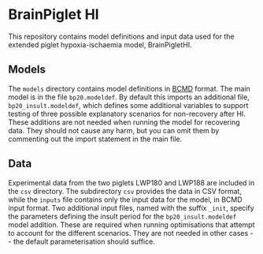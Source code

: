# BrainPiglet HI
This repository contains model definitions and input data used for the extended piglet hypoxia-ischaemia model, BrainPigletHI.

## Models
The `models` directory contains model definitions in [BCMD][bcmd] format. The main model is in the file `bp20.modeldef`. By default this imports an additional file, `bp20_insult.modeldef`, which defines some additional variables to support testing of three possible explanatory scenarios for non-recovery after HI. These additions are not needed when running the model for recovering data. They should not cause any harm, but you can omit them by commenting out the import statement in the main file.

## Data
Experimental data from the two piglets LWP180 and LWP188 are included in the `csv` directory. The subdirectory `csv` provides the data in CSV format, while the `inputs` file contains only the input data for the model, in BCMD input format. Two additional input files, named with the suffix `_init`, specify the parameters defining the insult period for the `bp20_insult.modeldef` model addition. These are required when running optimisations that attempt to account for the different scenarios. They are not needed in other cases -- the default parameterisation should suffice.

[bcmd]: https://github.com/bcmd/BCMD